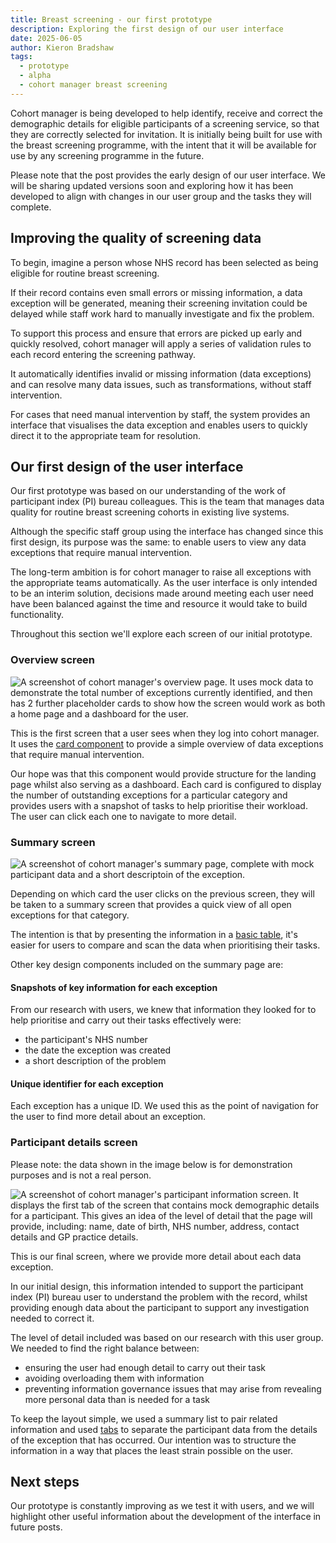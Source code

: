 ```yaml
---
title: Breast screening - our first prototype
description: Exploring the first design of our user interface
date: 2025-06-05
author: Kieron Bradshaw
tags:
  - prototype
  - alpha
  - cohort manager breast screening
---
```


Cohort manager is being developed to help identify, receive and correct the demographic details for eligible participants of a screening service, so that they are correctly selected for invitation. It is initially being built for use with the breast screening programme, with the intent that it will be available for use by any screening programme in the future. 


Please note that the post provides the early design of our user interface. We will be sharing updated versions soon and exploring how it has been developed to align with changes in our user group and the tasks they will complete. 

## Improving the quality of screening data

To begin, imagine a person whose NHS record has been selected as being eligible for routine breast screening.   

If their record contains even small errors or missing information, a data exception will be generated, meaning their screening invitation could be delayed while staff work hard to manually investigate and fix the problem.  

To support this process and ensure that errors are picked up early and quickly resolved, cohort manager will apply a series of validation rules to each record entering the screening pathway.  

It automatically identifies invalid or missing information (data exceptions) and can resolve many data issues, such as transformations, without staff intervention. 

For cases that need manual intervention by staff, the system provides an interface that visualises the data exception and enables users to quickly direct it to the appropriate team for resolution.  

## Our first design of the user interface  

Our first prototype was based on our understanding of the work of participant index (PI) bureau colleagues. This is the team that manages data quality for routine breast screening cohorts in existing live systems.  

Although the specific staff group using the interface has changed since this first design, its purpose was the same: to enable users to view any data exceptions that require manual intervention. 

The long-term ambition is for cohort manager to raise all exceptions with the appropriate teams automatically. As the user interface is only intended to be an interim solution, decisions made around meeting each user need have been balanced against the time and resource it would take to build functionality. 

Throughout this section we'll explore each screen of our initial prototype. 

### Overview screen 

![A screenshot of cohort manager's overview page. It uses mock data to demonstrate the total number of exceptions currently identified, and then has 2 further placeholder cards to show how the screen would work as both a home page and a dashboard for the user.](overview.png) 

This is the first screen that a user sees when they log into cohort manager. It uses the [card component](https://service-manual.nhs.uk/design-system/components/card) to provide a simple overview of data exceptions that require manual intervention. 

Our hope was that this component would provide structure for the landing page whilst also serving as a dashboard. Each card is configured to display the number of outstanding exceptions for a particular category and provides users with a snapshot of tasks to help prioritise their workload. The user can click each one to navigate to more detail.  

### Summary screen  

![A screenshot of cohort manager's summary page, complete with mock participant data and a short descriptoin of the exception.](summary.png) 

Depending on which card the user clicks on the previous screen, they will be taken to a summary screen that provides a quick view of all open exceptions for that category.  

The intention is that by presenting the information in a [basic table](https://service-manual.nhs.uk/design-system/components/table), it's easier for users to compare and scan the data when prioritising their tasks.  

Other key design components included on the summary page are:  

#### Snapshots of key information for each exception

From our research with users, we knew that information they looked for to help prioritise and carry out their tasks effectively were:   

* the participant's NHS number
* the date the exception was created 
* a short description of the problem 

#### Unique identifier for each exception

Each exception has a unique ID. We used this as the point of navigation for the user to find more detail about an exception. 

### Participant details screen 

Please note: the data shown in the image below is for demonstration purposes and is not a real person. 

![A screenshot of cohort manager's participant information screen. It displays the first tab of the screen that contains mock demographic details for a participant. This gives an idea of the level of detail that the page will provide, including: name, date of birth, NHS number, address, contact details and GP practice details.](participiant-information.png)   

This is our final screen, where we provide more detail about each data exception.  

In our initial design, this information intended to support the participant index (PI) bureau user to understand the problem with the record, whilst providing enough data about the participant to support any investigation needed to correct it.  

The level of detail included was based on our research with this user group. We needed to find the right balance between:  

* ensuring the user had enough detail to carry out their task 
* avoiding overloading them with information  
* preventing information governance issues that may arise from revealing more personal data than is needed for a task 

To keep the layout simple, we used a summary list to pair related information and used [tabs](https://service-manual.nhs.uk/design-system/components/tabs) to separate the participant data from the details of the exception that has occurred. Our intention was to structure the information in a way that places the least strain possible on the user. 

## Next steps 

Our prototype is constantly improving as we test it with users, and we will highlight other useful information about the development of the interface in future posts.